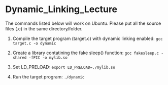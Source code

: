 # Dynamic_Linking_Lecture

The commands listed below will work on Ubuntu. Please put all the source files (.c) in the same directory/folder. 

1. Compile the target program (target.c) with dynamic linking enabled:
`gcc target.c -o dynamic`

2. Create a library contatining the fake sleep() function: 
`gcc fakesleep.c -shared -fPIC -o mylib.so`

3. Set LD_PRELOAD:
`export LD_PRELOAD=./mylib.so`

4. Run the target program:
`./dynamic`
